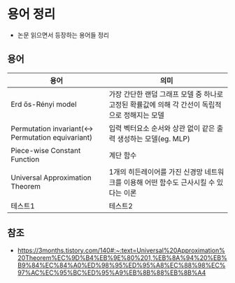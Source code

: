 # 용어 정리
- 논문 읽으면서 등장하는 용어들 정리

## 용어

|용어|의미|
|------|---|
|Erd ős-Rényi model|가장 간단한 랜덤 그래프 모델 중 하나로 고정된 확률값에 의해 각 간선이 독립적으로 정해지는 모델|
|Permutation invariant(<-> Permutation equivariant)|입력 벡터요소 순서와 상관 없이 같은 출력 생성하는 모델(eg. MLP)|
|Piece-wise Constant Function|계단 함수|
|Universal Approximation Theorem|1개의 히든레이어를 가진 신경망 네트워크를 이용해 어떤 함수도 근사시킬 수 있다는 이론|
|테스트1|테스트2|


## 참조
- https://3months.tistory.com/140#:~:text=Universal%20Approximation%20Theorem%EC%9D%B4%EB%9E%80%201,%EB%8A%94%20%EB%B9%84%EC%84%A0%ED%98%95%ED%95%A8%EC%88%98%EC%97%AC%EC%95%BC%ED%95%A9%EB%8B%88%EB%8B%A4

